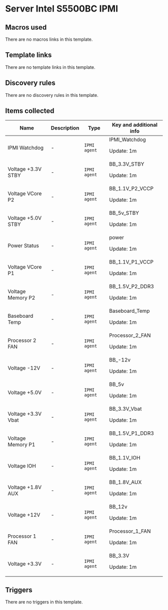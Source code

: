 # Server Intel S5500BC IPMI

## Macros used

There are no macros links in this template.

## Template links

There are no template links in this template.

## Discovery rules

There are no discovery rules in this template.

## Items collected

|Name|Description|Type|Key and additional info|
|----|-----------|----|----|
|IPMI Watchdog|<p>-</p>|`IPMI agent`|IPMI_Watchdog<p>Update: 1m</p>|
|Voltage +3.3V STBY|<p>-</p>|`IPMI agent`|BB_3.3V_STBY<p>Update: 1m</p>|
|Voltage VCore P2|<p>-</p>|`IPMI agent`|BB_1.1V_P2_VCCP<p>Update: 1m</p>|
|Voltage +5.0V STBY|<p>-</p>|`IPMI agent`|BB_5v_STBY<p>Update: 1m</p>|
|Power Status|<p>-</p>|`IPMI agent`|power<p>Update: 1m</p>|
|Voltage VCore P1|<p>-</p>|`IPMI agent`|BB_1.1V_P1_VCCP<p>Update: 1m</p>|
|Voltage Memory P2|<p>-</p>|`IPMI agent`|BB_1.5V_P2_DDR3<p>Update: 1m</p>|
|Baseboard Temp|<p>-</p>|`IPMI agent`|Baseboard_Temp<p>Update: 1m</p>|
|Processor 2 FAN|<p>-</p>|`IPMI agent`|Processor_2_FAN<p>Update: 1m</p>|
|Voltage -12V|<p>-</p>|`IPMI agent`|BB_-12v<p>Update: 1m</p>|
|Voltage +5.0V|<p>-</p>|`IPMI agent`|BB_5v<p>Update: 1m</p>|
|Voltage +3.3V Vbat|<p>-</p>|`IPMI agent`|BB_3.3V_Vbat<p>Update: 1m</p>|
|Voltage Memory P1|<p>-</p>|`IPMI agent`|BB_1.5V_P1_DDR3<p>Update: 1m</p>|
|Voltage IOH|<p>-</p>|`IPMI agent`|BB_1.1V_IOH<p>Update: 1m</p>|
|Voltage +1.8V AUX|<p>-</p>|`IPMI agent`|BB_1.8V_AUX<p>Update: 1m</p>|
|Voltage +12V|<p>-</p>|`IPMI agent`|BB_12v<p>Update: 1m</p>|
|Processor 1 FAN|<p>-</p>|`IPMI agent`|Processor_1_FAN<p>Update: 1m</p>|
|Voltage +3.3V|<p>-</p>|`IPMI agent`|BB_3.3V<p>Update: 1m</p>|
## Triggers

There are no triggers in this template.

